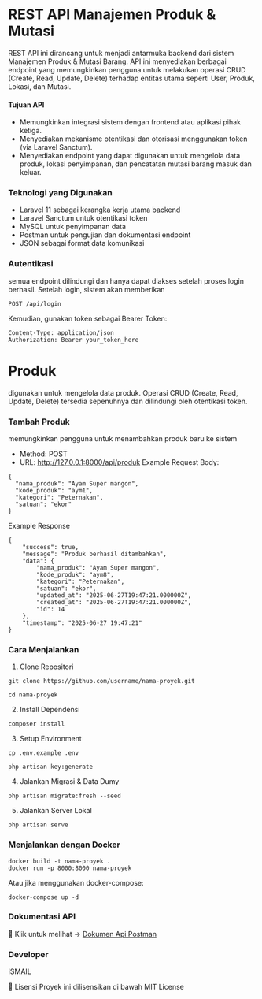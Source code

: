 # REST API Manajemen Produk & Mutasi

REST API ini dirancang untuk menjadi antarmuka backend dari sistem Manajemen Produk & Mutasi Barang. API ini menyediakan berbagai endpoint yang memungkinkan pengguna untuk melakukan operasi CRUD (Create, Read, Update, Delete) terhadap entitas utama seperti User, Produk, Lokasi, dan Mutasi.

#### Tujuan API

- Memungkinkan integrasi sistem dengan frontend atau aplikasi pihak ketiga.
- Menyediakan mekanisme otentikasi dan otorisasi menggunakan token (via Laravel Sanctum).
- Menyediakan endpoint yang dapat digunakan untuk mengelola data produk, lokasi penyimpanan, dan pencatatan mutasi barang masuk dan keluar.


### Teknologi yang Digunakan

- Laravel 11 sebagai kerangka kerja utama backend
- Laravel Sanctum untuk otentikasi token
- MySQL untuk penyimpanan data
- Postman untuk pengujian dan dokumentasi endpoint
- JSON sebagai format data komunikasi


### Autentikasi

semua endpoint dilindungi dan hanya dapat diakses setelah proses login berhasil. Setelah login, sistem akan memberikan

```
POST /api/login
```

Kemudian, gunakan token sebagai Bearer Token:

```
Content-Type: application/json
Authorization: Bearer your_token_here
```

# Produk

digunakan untuk mengelola data produk. Operasi CRUD (Create, Read, Update, Delete) tersedia sepenuhnya dan dilindungi oleh otentikasi token.

### Tambah Produk
memungkinkan pengguna untuk menambahkan produk baru ke sistem
- Method: POST
- URL: http://127.0.0.1:8000/api/produk
Example Request Body:
```
{
  "nama_produk": "Ayam Super mangon",
  "kode_produk": "aym1",
  "kategori": "Peternakan",
  "satuan": "ekor"
}
```

Example Response 
```
{
    "success": true,
    "message": "Produk berhasil ditambahkan",
    "data": {
        "nama_produk": "Ayam Super mangon",
        "kode_produk": "aym8",
        "kategori": "Peternakan",
        "satuan": "ekor",
        "updated_at": "2025-06-27T19:47:21.000000Z",
        "created_at": "2025-06-27T19:47:21.000000Z",
        "id": 14
    },
    "timestamp": "2025-06-27 19:47:21"
}
```



### Cara Menjalankan

1. Clone Repositori

```
git clone https://github.com/username/nama-proyek.git
```

```
cd nama-proyek
```

2. Install Dependensi

```
composer install
```

3. Setup Environment

```
cp .env.example .env
```

```
php artisan key:generate
```

4. Jalankan Migrasi & Data Dumy

```
php artisan migrate:fresh --seed
```

5. Jalankan Server Lokal

```
php artisan serve
```

### Menjalankan dengan Docker

```
docker build -t nama-proyek .
docker run -p 8000:8000 nama-proyek
```

Atau jika menggunakan docker-compose:

```
docker-compose up -d
```

### Dokumentasi API

📄 Klik untuk melihat → [Dokumen Api Postman](https://documenter.getpostman.com/view/31094366/2sB2xFf88q)

### Developer

ISMAIL

📄 Lisensi
Proyek ini dilisensikan di bawah MIT License
